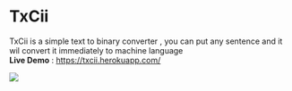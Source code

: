 # TxCii
TxCii is a simple text to binary converter , you can put any sentence and it wil convert it immediately to machine language <br>
**Live Demo** : https://txcii.herokuapp.com/


<img src="[https://i.postimg.cc/rFz0NssL/Screenshot-2022-09-05-011823.jpg](https://postimg.cc/jL0Sssy8)" />


